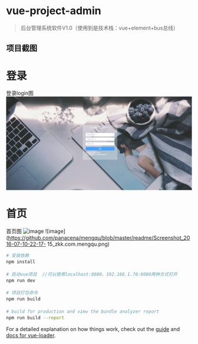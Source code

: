 # vue-project-admin

> 后台管理系统软件V1.0（使用到是技术栈：vue+element+bus总线）

## 项目截图

# 登录

登录login图![image](https://github.com/mrslancheng/vue-image/blob/master/login.png) 

# 首页

首页图 ![image](https://github.com/mrslancheng/vue-image/blob/master/index.png)
![image](https://github.com/panacena/mengqu/blob/master/readme/Screenshot_2016-07-10-22-17- 15_zkk.com.mengqu.png)

``` bash
# 安装依赖
npm install

# 启动vue项目  //可以使用localhost:8080、192.168.1.70:8080两种方式打开
npm run dev

# 项目打包命令
npm run build

# build for production and view the bundle analyzer report
npm run build --report
```

For a detailed explanation on how things work, check out the [guide](http://vuejs-templates.github.io/webpack/) and [docs for vue-loader](http://vuejs.github.io/vue-loader).
